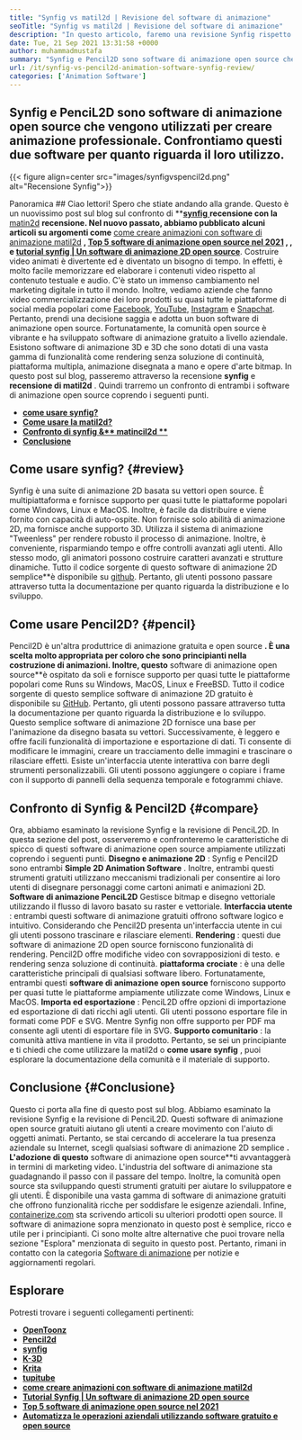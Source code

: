 ```yaml
---
title: "Synfig vs matil2d | Revisione del software di animazione" 
seoTitle: "Synfig vs matil2d | Revisione del software di animazione" 
description: "In questo articolo, faremo una revisione Synfig rispetto alla revisione di PenciL2D. Entrambi sono il software di animazione open source sono ospitati da soli e ricchi di persone." 
date: Tue, 21 Sep 2021 13:31:58 +0000
author: muhammadmustafa
summary: "Synfig e Pencil2D sono software di animazione open source che vengono utilizzati per creare animazioni professionali. Confrontiamo questi due software per quanto riguarda il loro utilizzo." 
url: /it/synfig-vs-pencil2d-animation-software-synfig-review/
categories: ['Animation Software']
---
```


## Synfig e PenciL2D sono software di animazione open source che vengono utilizzati per creare animazione professionale. Confrontiamo questi due software per quanto riguarda il loro utilizzo.

{{< figure align=center src="images/synfigvspencil2d.png" alt="Recensione Synfig">}}


Panoramica ##
Ciao lettori! Spero che stiate andando alla grande. Questo è un nuovissimo post sul blog sul confronto di  **[**synfig** ][1] **recensione con la** [matin2d][2] **recensione. Nel nuovo passato, abbiamo pubblicato alcuni articoli su argomenti come** [come creare animazioni con software di animazione matil2d][3] **, **[Top 5 software di animazione open source nel 2021][4]**  , **, e** [tutorial synfig | Un software di animazione 2D open source][5]**. Costruire video animati è divertente ed è diventato un bisogno di tempo. In effetti, è molto facile memorizzare ed elaborare i contenuti video rispetto al contenuto testuale e audio. C'è stato un immenso cambiamento nel marketing digitale in tutto il mondo. Inoltre, vediamo aziende che fanno video commercializzazione dei loro prodotti su quasi tutte le piattaforme di social media popolari come [Facebook][6], [YouTube][7], [Instagram][8] e [Snapchat][9].
Pertanto, prendi una decisione saggia e adotta un buon software di animazione open source. Fortunatamente, la comunità open source è vibrante e ha sviluppato software di animazione gratuito a livello aziendale. Esistono software di animazione 3D e 3D che sono dotati di una vasta gamma di funzionalità come rendering senza soluzione di continuità, piattaforma multipla, animazione disegnata a mano e opere d'arte bitmap. In questo post sul blog, passeremo attraverso la recensione  **synfig** e **recensione di matil2d**  . Quindi trarremo un confronto di entrambi i software di animazione open source coprendo i seguenti punti.
*  **[come usare synfig?][10]**  
*  **[Come usare la matil2d?][11]**  
*  **[Confronto di synfig &** matincil2d **][12]**  
*  **[Conclusione][13]**  

##  **Come usare synfig?**  {#review}

Synfig è una suite di animazione 2D basata su vettori open source. È multipiattaforma e fornisce supporto per quasi tutte le piattaforme popolari come Windows, Linux e MacOS. Inoltre, è facile da distribuire e viene fornito con capacità di auto-ospite. Non fornisce solo abilità di animazione 2D, ma fornisce anche supporto 3D. Utilizza il sistema di animazione "Tweenless" per rendere robusto il processo di animazione. Inoltre, è conveniente, risparmiando tempo e offre controlli avanzati agli utenti. Allo stesso modo, gli animatori possono costruire caratteri avanzati e strutture dinamiche. Tutto il codice sorgente di questo software di animazione 2D semplice**è disponibile su [github][14]. Pertanto, gli utenti possono passare attraverso tutta la documentazione per quanto riguarda la distribuzione e lo sviluppo.

## Come usare Pencil2D? {#pencil}

Pencil2D è un'altra produttrice di animazione gratuita e open source  **. È una scelta molto appropriata per coloro che sono principianti nella costruzione di animazioni. Inoltre, questo**  software di animazione open source**è ospitato da soli e fornisce supporto per quasi tutte le piattaforme popolari come Runs su Windows, MacOS, Linux e FreeBSD. Tutto il codice sorgente di questo semplice software di animazione 2D gratuito è disponibile su [GitHub][15]. Pertanto, gli utenti possono passare attraverso tutta la documentazione per quanto riguarda la distribuzione e lo sviluppo. Questo semplice software di animazione 2D fornisce una base per l'animazione da disegno basata su vettori. Successivamente, è leggero e offre facili funzionalità di importazione e esportazione di dati. Ti consente di modificare le immagini, creare un tracciamento delle immagini e trascinare o rilasciare effetti. Esiste un'interfaccia utente interattiva con barre degli strumenti personalizzabili. Gli utenti possono aggiungere o copiare i frame con il supporto di pannelli della sequenza temporale e fotogrammi chiave.

## Confronto di Synfig & Pencil2D {#compare}

Ora, abbiamo esaminato la revisione Synfig e la revisione di PenciL2D. In questa sezione del post, osserveremo e confronteremo le caratteristiche di spicco di questi software di animazione open source ampiamente utilizzati coprendo i seguenti punti.
 **Disegno e animazione 2D** : Synfig e Pencil2D sono entrambi **Simple 2D Animation Software** . Inoltre, entrambi questi strumenti gratuiti utilizzano meccanismi tradizionali per consentire ai loro utenti di disegnare personaggi come cartoni animati e animazioni 2D. **Software di animazione PenciL2D** Gestisce bitmap e disegno vettoriale utilizzando il flusso di lavoro basato su raster e vettoriale.
 **Interfaccia utente** : entrambi questi software di animazione gratuiti offrono software logico e intuitivo. Considerando che Pencil2D presenta un'interfaccia utente in cui gli utenti possono trascinare e rilasciare elementi.
 **Rendering** : questi due software di animazione 2D open source forniscono funzionalità di rendering. Pencil2D offre modifiche video con sovrapposizioni di testo. e rendering senza soluzione di continuità.
 **piattaforma crociate** : è una delle caratteristiche principali di qualsiasi software libero. Fortunatamente, entrambi questi **software di animazione open source** forniscono supporto per quasi tutte le piattaforme ampiamente utilizzate come Windows, Linux e MacOS.
 **Importa ed esportazione** : PenciL2D offre opzioni di importazione ed esportazione di dati ricchi agli utenti. Gli utenti possono esportare file in formati come PDF e SVG. Mentre Synfig non offre supporto per PDF ma consente agli utenti di esportare file in SVG.
 **Supporto comunitario** : la comunità attiva mantiene in vita il prodotto. Pertanto, se sei un principiante e ti chiedi che come utilizzare la matil2d o **come usare synfig** , puoi esplorare la documentazione della comunità e il materiale di supporto.

## Conclusione {#Conclusione}

Questo ci porta alla fine di questo post sul blog. Abbiamo esaminato la revisione Synfig e la revisione di PenciL2D. Questi software di animazione open source gratuiti aiutano gli utenti a creare movimento con l'aiuto di oggetti animati. Pertanto, se stai cercando di accelerare la tua presenza aziendale su Internet, scegli qualsiasi software di animazione 2D semplice  **. L'adozione di questo**  software di animazione open source**ti avvantaggerà in termini di marketing video. L'industria del software di animazione sta guadagnando il passo con il passare del tempo. Inoltre, la comunità open source sta sviluppando questi strumenti gratuiti per aiutare lo sviluppatore e gli utenti. È disponibile una vasta gamma di software di animazione gratuiti che offrono funzionalità ricche per soddisfare le esigenze aziendali.
Infine, [containerize.com][16] sta scrivendo articoli su ulteriori prodotti open source. Il software di animazione sopra menzionato in questo post è semplice, ricco e utile per i principianti. Ci sono molte altre alternative che puoi trovare nella sezione "Esplora" menzionata di seguito in questo post. Pertanto, rimani in contatto con la categoria [Software di animazione][17] per notizie e aggiornamenti regolari.

## Esplorare
Potresti trovare i seguenti collegamenti pertinenti:
* [  **OpenToonz**  ][18]
*  **[Pencil2d][2]**  
* [  **synfig**  ][1]
*  **[K-3D][19]**  
*  **[Krita][20]**  
*  **[tupitube][21]**  
*  **[come creare animazioni con software di animazione matil2d][3]**  
*  **[Tutorial Synfig | Un software di animazione 2D open source][5]**  
*  **[Top 5 software di animazione open source nel 2021][4]**  
*  **[Automatizza le operazioni aziendali utilizzando software gratuito e open source][22]**  



[1]: https://products.containerize.com/animation-software/synfig/
[2]: https://products.containerize.com/animation-software/pencil2d/
[3]: https://blog.containerize.com/animation-software/how-to-create-animations-with-pencil2d-animation-software/
[4]: https://blog.containerize.com/animation-software/top-5-open-source-animation-software-in-2021/
[5]: https://blog.containerize.com/animation-software/synfig-tutorial-an-open-source-2d-animation-software/
[6]: https://www.facebook.com/
[7]: https://www.youtube.com/
[8]: http://instagram.com/
[9]: https://www.snapchat.com/
[10]: #review
[11]: #pencil
[12]: #compare
[13]: #Conclusion
[14]: https://github.com/synfig/synfig
[15]: https://github.com/pencil2d/pencil
[16]: https://www.containerize.com/
[17]: https://products.containerize.com/animation-software/
[18]: https://products.containerize.com/animation-software/opentoonz/
[19]: https://products.containerize.com/animation-software/k3d/
[20]: https://products.containerize.com/animation-software/krita/
[21]: https://products.containerize.com/animation-software/tupitube/
[22]: https://blog.containerize.com/blogging/automate-business-operations-using-open-source-software/
